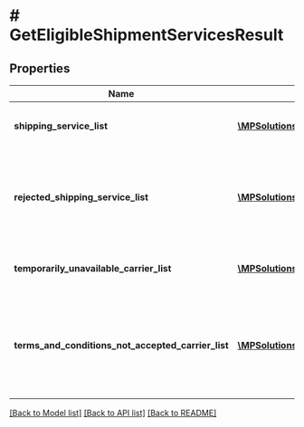 # # GetEligibleShipmentServicesResult

## Properties

Name | Type | Description | Notes
------------ | ------------- | ------------- | -------------
**shipping_service_list** | [**\MPSolutions\AmznSellingPartnerApi\Models\MerchantFulfillment\ShippingService[]**](ShippingService.md) | A list of shipping services offers. |
**rejected_shipping_service_list** | [**\MPSolutions\AmznSellingPartnerApi\Models\MerchantFulfillment\RejectedShippingService[]**](RejectedShippingService.md) | List of services that were for some reason unavailable for this request | [optional]
**temporarily_unavailable_carrier_list** | [**\MPSolutions\AmznSellingPartnerApi\Models\MerchantFulfillment\TemporarilyUnavailableCarrier[]**](TemporarilyUnavailableCarrier.md) | A list of temporarily unavailable carriers. | [optional]
**terms_and_conditions_not_accepted_carrier_list** | [**\MPSolutions\AmznSellingPartnerApi\Models\MerchantFulfillment\TermsAndConditionsNotAcceptedCarrier[]**](TermsAndConditionsNotAcceptedCarrier.md) | List of carriers whose terms and conditions were not accepted by the seller. | [optional]

[[Back to Model list]](../../README.md#models) [[Back to API list]](../../README.md#endpoints) [[Back to README]](../../README.md)
